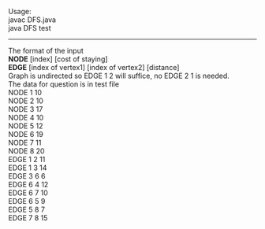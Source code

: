 Usage:<br/>
javac DFS.java<br/>
java DFS test<br/>
<hr/> 
The format of the input
<br/>
<strong>NODE</strong> [index] [cost of staying]
<br/>
<strong>EDGE</strong> [index of vertex1] [index of vertex2] [distance]
<br/>
Graph is undirected so EDGE 1 2 will suffice, no EDGE 2 1 is needed.
<br/>
The data for question is in test file
<br/>
NODE 1 10<br/>
NODE 2 10<br/>
NODE 3 17<br/>
NODE 4 10<br/>
NODE 5 12<br/>
NODE 6 19<br/>
NODE 7 11<br/>
NODE 8 20<br/>
EDGE 1 2 11<br/>
EDGE 1 3 14<br/>
EDGE 3 6 6<br/>
EDGE 6 4 12<br/>
EDGE 6 7 10<br/>
EDGE 6 5 9<br/>
EDGE 5 8 7<br/>
EDGE 7 8 15<br/>


